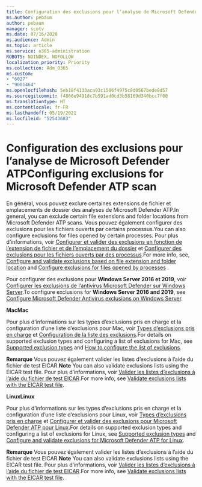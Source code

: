 ```yaml
---
title: Configuration des exclusions pour l’analyse de Microsoft Defender ATP
ms.author: pebaum
author: pebaum
manager: scotv
ms.date: 07/16/2020
ms.audience: Admin
ms.topic: article
ms.service: o365-administration
ROBOTS: NOINDEX, NOFOLLOW
localization_priority: Priority
ms.collection: Adm_O365
ms.custom:
- "6027"
- "9001464"
ms.openlocfilehash: 5eb18f4133aca93c1506f4975c8d0567bede8d57
ms.sourcegitcommit: f4866e94918c7b591ad0cd3b58169d340bcc7f00
ms.translationtype: HT
ms.contentlocale: fr-FR
ms.lasthandoff: 05/19/2021
ms.locfileid: "52543683"
---
```

# <a name="configuring-exclusions-for-microsoft-defender-atp-scan"></a><span data-ttu-id="df83d-102">Configuration des exclusions pour l’analyse de Microsoft Defender ATP</span><span class="sxs-lookup"><span data-stu-id="df83d-102">Configuring exclusions for Microsoft Defender ATP scan</span></span>

<span data-ttu-id="df83d-103">En général, vous pouvez exclure certaines extensions de fichier et emplacements de dossier des analyses de Microsoft Defender ATP.</span><span class="sxs-lookup"><span data-stu-id="df83d-103">In general, you can exclude certain file extensions and folder locations from Microsoft Defender ATP scans.</span></span> <span data-ttu-id="df83d-104">Vous pouvez également configurer des exclusions pour les fichiers ouverts par certains processus.</span><span class="sxs-lookup"><span data-stu-id="df83d-104">You can also configure exclusions for files opened by certain processes.</span></span> <span data-ttu-id="df83d-105">Pour plus d’informations, voir [Configurer et valider des exclusions en fonction de l’extension de fichier et de l’emplacement du dossier](/windows/security/threat-protection/microsoft-defender-antivirus/configure-extension-file-exclusions-microsoft-defender-antivirus) et [Configurer des exclusions pour les fichiers ouverts par des processus](/windows/security/threat-protection/microsoft-defender-antivirus/configure-process-opened-file-exclusions-microsoft-defender-antivirus).</span><span class="sxs-lookup"><span data-stu-id="df83d-105">For more info, see, [Configure and validate exclusions based on file extension and folder location](/windows/security/threat-protection/microsoft-defender-antivirus/configure-extension-file-exclusions-microsoft-defender-antivirus) and [Configure exclusions for files opened by processes](/windows/security/threat-protection/microsoft-defender-antivirus/configure-process-opened-file-exclusions-microsoft-defender-antivirus) .</span></span>

<span data-ttu-id="df83d-106">Pour configurer des exclusions pour **Windows Server 2016 et 2019**, voir [Configurer les exclusions de l’antivirus Microsoft Defender sur Windows Server](/windows/security/threat-protection/microsoft-defender-antivirus/configure-server-exclusions-microsoft-defender-antivirus).</span><span class="sxs-lookup"><span data-stu-id="df83d-106">To configure exclusions for  **Windows Server 2016 and 2019**, see [Configure Microsoft Defender Antivirus exclusions on Windows Server](/windows/security/threat-protection/microsoft-defender-antivirus/configure-server-exclusions-microsoft-defender-antivirus).</span></span>

<span data-ttu-id="df83d-107">**Mac**</span><span class="sxs-lookup"><span data-stu-id="df83d-107">**Mac**</span></span>

<span data-ttu-id="df83d-108">Pour plus d’informations sur les types d’exclusions pris en charge et la configuration d’une liste d’exclusions pour Mac, voir [Types d’exclusions pris en charge](/windows/security/threat-protection/microsoft-defender-atp/mac-exclusions#supported-exclusion-types) et [Configuration de la liste des exclusions](/windows/security/threat-protection/microsoft-defender-atp/mac-exclusions#how-to-configure-the-list-of-exclusions).</span><span class="sxs-lookup"><span data-stu-id="df83d-108">For details on supported exclusion types and configuring a list of exclusions for Mac, see [Supported exclusion types](/windows/security/threat-protection/microsoft-defender-atp/mac-exclusions#supported-exclusion-types) and [How to configure the list of exclusions](/windows/security/threat-protection/microsoft-defender-atp/mac-exclusions#how-to-configure-the-list-of-exclusions).</span></span>

<span data-ttu-id="df83d-109">**Remarque** Vous pouvez également valider les listes d’exclusions à l’aide du fichier de test EICAR.</span><span class="sxs-lookup"><span data-stu-id="df83d-109">**Note** You can also validate exclusions lists using the EICAR test file.</span></span> <span data-ttu-id="df83d-110">Pour plus d’informations, voir [Valider les listes d’exclusions à l’aide du fichier de test EICAR](/windows/security/threat-protection/microsoft-defender-atp/mac-exclusions#validate-exclusions-lists-with-the-eicar-test-file).</span><span class="sxs-lookup"><span data-stu-id="df83d-110">For more info, see [Validate exclusions lists with the EICAR test file](/windows/security/threat-protection/microsoft-defender-atp/mac-exclusions#validate-exclusions-lists-with-the-eicar-test-file).</span></span> 

<span data-ttu-id="df83d-111">**Linux**</span><span class="sxs-lookup"><span data-stu-id="df83d-111">**Linux**</span></span>

<span data-ttu-id="df83d-112">Pour plus d’informations sur les types d’exclusions pris en charge et la configuration d’une liste d’exclusions pour Linux, voir [Types d’exclusions pris en charge](/windows/security/threat-protection/microsoft-defender-atp/linux-exclusions#supported-exclusion-types) et [Configurer et valider des exclusions pour Microsoft Defender ATP pour Linux](/windows/security/threat-protection/microsoft-defender-atp/linux-exclusions).</span><span class="sxs-lookup"><span data-stu-id="df83d-112">For details on supported exclusion types and configuring a list of exclusions for Linux, see [Supported exclusion types](/windows/security/threat-protection/microsoft-defender-atp/linux-exclusions#supported-exclusion-types) and [Configure and validate exclusions for Microsoft Defender ATP for Linux](/windows/security/threat-protection/microsoft-defender-atp/linux-exclusions).</span></span>

<span data-ttu-id="df83d-113">**Remarque** Vous pouvez également valider les listes d’exclusions à l’aide du fichier de test EICAR.</span><span class="sxs-lookup"><span data-stu-id="df83d-113">**Note** You can also validate exclusions lists using the EICAR test file.</span></span> <span data-ttu-id="df83d-114">Pour plus d’informations, voir [Valider les listes d’exclusions à l’aide du fichier de test EICAR](/windows/security/threat-protection/microsoft-defender-atp/linux-exclusions#validate-exclusions-lists-with-the-eicar-test-file).</span><span class="sxs-lookup"><span data-stu-id="df83d-114">For more info, see [Validate exclusions lists with the EICAR test file](/windows/security/threat-protection/microsoft-defender-atp/linux-exclusions#validate-exclusions-lists-with-the-eicar-test-file).</span></span> 